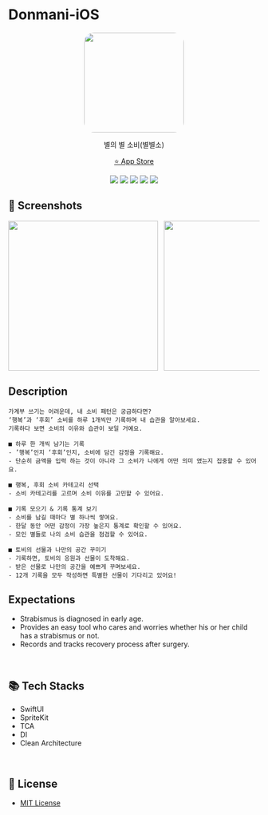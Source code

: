 # Donmani-iOS

<div align="center">

<img width=200 src="https://is1-ssl.mzstatic.com/image/thumb/Purple211/v4/91/27/70/9127708c-6f5d-b0d4-dd63-7438d3d36e2a/AppIcon-0-0-1x_U007emarketing-0-11-0-85-220.png/512x0w.webp" style="border-radius:20px;">

별의 별 소비(별별소)

[⭐️ App Store](https://apps.apple.com/kr/app/id6741164570)

[<img src="https://img.shields.io/badge/Swift 6.0.3-FA7343?style=for-the-badge&logo=swift&logoColor=white">](https://developer.apple.com/kr/swift/)
[<img src="https://img.shields.io/badge/Xcode 16.2.0-007ACC?style=for-the-badge&logo=Xcode&logoColor=white">](https://developer.apple.com/kr/xcode/)
[<img src="https://img.shields.io/badge/TCA 1.17.0-CC00FF?style=for-the-badge&logo=Xcode&logoColor=white">](https://github.com/pointfreeco/swift-composable-architecture)
[<img src="https://img.shields.io/badge/17.0+-FF2400?style=for-the-badge&logo=ios&logoColor=white">](https://github.com/pointfreeco/swift-composable-architecture)
[<img src="https://img.shields.io/badge/Instagram-E4405F?style=for-the-badge&logo=instagram&logoColor=white">](https://www.instagram.com/byeolbyeolso.official/?hl=ko)

</div>

## 📱 Screenshots

<!-- 가로 스크롤 갤러리 -->
<div style="display:flex; overflow-x:auto; gap:12px;">
  <img src="https://is1-ssl.mzstatic.com/image/thumb/PurpleSource221/v4/86/d5/4e/86d54e27-ccbc-9234-6238-3909a63484f6/Iphone_6.7-7.jpg/2796x0w.webp" height="300">
  <img src="https://is1-ssl.mzstatic.com/image/thumb/PurpleSource211/v4/e2/8d/ec/e28dec5d-1cb4-1a5a-82fe-f63efed80409/Iphone_6.7-6.jpg/2796x0w.webp" height="300">
  <img src="https://is1-ssl.mzstatic.com/image/thumb/PurpleSource211/v4/39/bd/f4/39bdf485-57b8-5562-d4e3-14e956e0d5de/Iphone_6.7-5.jpg/2796x0w.webp" height="300">
  <img src="https://is1-ssl.mzstatic.com/image/thumb/PurpleSource221/v4/3f/41/40/3f414096-c28a-d1e9-2683-87f25e83e6b8/Iphone_6.7.jpg/2796x0w.webp" height="300">
  <img src="https://is1-ssl.mzstatic.com/image/thumb/PurpleSource221/v4/e0/ca/e3/e0cae376-324c-925b-31dc-03328081595e/Iphone_6.7-4.jpg/2796x0w.webp" height="300">
  <img src="https://is1-ssl.mzstatic.com/image/thumb/PurpleSource211/v4/e7/44/47/e744471c-b564-afff-4923-463b349e96a9/Iphone_6.7-1.jpg/2796x0w.webp" height="300">
  <img src="https://is1-ssl.mzstatic.com/image/thumb/PurpleSource221/v4/10/72/f4/1072f432-dc92-9093-6800-030799febf2b/Iphone_6.7-2.jpg/2796x0w.webp" height="300">
  <img src="https://is1-ssl.mzstatic.com/image/thumb/PurpleSource221/v4/31/ed/cf/31edcf9c-f03a-77ba-693e-063db357876a/Iphone_6.7-3.jpg/2796x0w.webp" height="300">
</div>

## Description

```
가계부 쓰기는 어려운데, 내 소비 패턴은 궁금하다면?
‘행복’과 ‘후회’ 소비를 하루 1개씩만 기록하며 내 습관을 알아보세요.
기록하다 보면 소비의 이유와 습관이 보일 거예요.

■ 하루 한 개씩 남기는 기록
- ’행복’인지 ‘후회’인지, 소비에 담긴 감정을 기록해요.
- 단순히 금액을 입력 하는 것이 아니라 그 소비가 나에게 어떤 의미 였는지 집중할 수 있어요.

■ 행복, 후회 소비 카테고리 선택
- 소비 카테고리를 고르며 소비 이유를 고민할 수 있어요.

■ 기록 모으기 & 기록 통계 보기
- 소비를 남길 때마다 별 하나씩 쌓여요.
- 한달 동안 어떤 감정이 가장 높은지 통계로 확인할 수 있어요.
- 모인 별들로 나의 소비 습관을 점검할 수 있어요.

■ 토비의 선물과 나만의 공간 꾸미기
- 기록하면, 토비의 응원과 선물이 도착해요.
- 받은 선물로 나만의 공간을 예쁘게 꾸며보세요.
- 12개 기록을 모두 작성하면 특별한 선물이 기다리고 있어요!
```

## Expectations

- Strabismus is diagnosed in early age.
- Provides an easy tool who cares and worries whether his or her child has a strabismus or not.
- Records and tracks recovery process after surgery.

<br>

## 📚 Tech Stacks

- SwiftUI
- SpriteKit
- TCA
- DI
- Clean Architecture

<br>

## 🔐 License
- [MIT License](./LICENSE)
